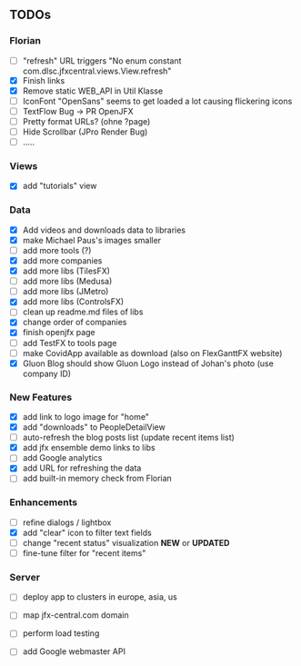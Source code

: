 ## TODOs

### Florian

- [ ] "refresh" URL triggers "No enum constant com.dlsc.jfxcentral.views.View.refresh"
- [X] Finish links
- [X] Remove static WEB_API in Util Klasse
- [ ] IconFont "OpenSans" seems to get loaded a lot causing flickering icons
- [ ] TextFlow Bug -> PR OpenJFX
- [ ] Pretty format URLs? (ohne ?page)
- [ ] Hide Scrollbar (JPro Render Bug)
- [ ] .....

### Views

- [X] add "tutorials" view

### Data
- [X] Add videos and downloads data to libraries
- [X] make Michael Paus's images smaller
- [ ] add more tools (?)
- [X] add more companies
- [X] add more libs (TilesFX)
- [ ] add more libs (Medusa)
- [ ] add more libs (JMetro)
- [X] add more libs (ControlsFX)
- [ ] clean up readme.md files of libs
- [X] change order of companies
- [X] finish openjfx page
- [ ] add TestFX to tools page
- [ ] make CovidApp available as download (also on FlexGanttFX website)
- [X] Gluon Blog should show Gluon Logo instead of Johan's photo (use company ID)

### New Features
- [X] add link to logo image for "home"
- [X] add "downloads" to PeopleDetailView
- [ ] auto-refresh the blog posts list (update recent items list)
- [X] add jfx ensemble demo links to libs
- [ ] add Google analytics
- [X] add URL for refreshing the data
- [ ] add built-in memory check from Florian

### Enhancements
- [ ] refine dialogs / lightbox
- [X] add "clear" icon to filter text fields
- [ ] change "recent status" visualization **NEW** or **UPDATED**
- [ ] fine-tune filter for "recent items"

### Server
- [ ] deploy app to clusters in europe, asia, us
- [ ] map jfx-central.com domain
- [ ] perform load testing
- [ ] add Google webmaster API

